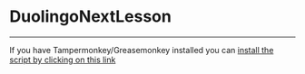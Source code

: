 DuolingoNextLesson
===========
--------
If you have Tampermonkey/Greasemonkey installed you can [install the script by clicking on this link](https://github.com/camiloaa/duolingonextlesson/raw/master/DuolingoNextLesson.user.js)

